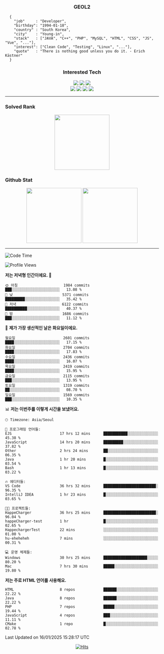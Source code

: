 <div align="center">

  ### GEOL2
</div>

```
  {
    "job"     : "Developer",
    "birthday": "1994-01-18",
    "country" : "South Korea",
    "city"    : "Young-in",
    "stack"   : ["JAVA", "C++", "PHP", "MySQL", "HTML", "CSS", "JS", "Vue", "..."],
    "interest": ["Clean Code", "Testing", "Linux", "..."], 
    "quote"   : "There is nothing good unless you do it. - Erich Kästner"
  }
  ```
  
<div align="center">
  
  ### Interested Tech
  
  <img src="https://img.shields.io/badge/Laravel-F05340?style=flat-square&logo=Laravel&logoColor=white">
  <img src="https://img.shields.io/badge/SpringBoot-6DB33F?style=flat-square&logo=SpringBoot&logoColor=white">
  <img src="https://img.shields.io/badge/Express-000000?style=flat-square&logo=Express&logoColor=white">
  <br>
  <img src="https://img.shields.io/badge/Three.js-000000?style=flat-square&logo=Three.js&logoColor=white">
  <img src="https://img.shields.io/badge/JavaScript-F7DF1E?style=flat-square&logo=JavaScript&logoColor=black">
  <img src="https://img.shields.io/badge/TypeScript-007acc?style=flat-square&logo=TypeScript&logoColor=black">
  <img src="https://img.shields.io/badge/MySQL-4479A1?style=flat-square&logo=mysql&logoColor=white"><br>

</div>

------------

  ### Solved Rank
  
  <div align="center">
    <img height="180em" src="https://mazassumnida.wtf/api/v2/generate_badge?boj=geol2">
  </div>
  
  ### Github Stat 
  <div align="center">
    <img height="180em" src="https://github-readme-stats-git-masterrstaa-rickstaa.vercel.app/api?username=geol2&show_icons=true&theme=dark">
    <img height="180em" src="https://github-readme-stats-git-masterrstaa-rickstaa.vercel.app/api/top-langs/?username=geol2&show_icons=true&hide=css,scss,html&layout=compact&theme=dark&count_private=true&langs_count=8">
  </div>
  
------------

<!--START_SECTION:waka-->
![Code Time](http://img.shields.io/badge/Code%20Time-3%2C815%20hrs%207%20mins-blue)

![Profile Views](http://img.shields.io/badge/Profile%20Views-0-blue)

**저는 저녁형 인간이에요. 🦉** 

```text
🌞 아침                     1984 commits        ███░░░░░░░░░░░░░░░░░░░░░░   13.08 % 
🌆 낮　                     5371 commits        █████████░░░░░░░░░░░░░░░░   35.42 % 
🌃 저녁                     6122 commits        ██████████░░░░░░░░░░░░░░░   40.37 % 
🌙 밤　                     1686 commits        ███░░░░░░░░░░░░░░░░░░░░░░   11.12 % 
```
📅 **제가 가장 생산적인 날은 화요일이에요.** 

```text
월요일                      2601 commits        ████░░░░░░░░░░░░░░░░░░░░░   17.15 % 
화요일                      2704 commits        ████░░░░░░░░░░░░░░░░░░░░░   17.83 % 
수요일                      2436 commits        ████░░░░░░░░░░░░░░░░░░░░░   16.07 % 
목요일                      2419 commits        ████░░░░░░░░░░░░░░░░░░░░░   15.95 % 
금요일                      2115 commits        ███░░░░░░░░░░░░░░░░░░░░░░   13.95 % 
토요일                      1319 commits        ██░░░░░░░░░░░░░░░░░░░░░░░   08.70 % 
일요일                      1569 commits        ███░░░░░░░░░░░░░░░░░░░░░░   10.35 % 
```


📊 **저는 이번주를 이렇게 시간을 보냈어요.** 

```text
🕑︎ Timezone: Asia/Seoul

💬 프로그래밍 언어들: 
EJS                      17 hrs 12 mins      ███████████░░░░░░░░░░░░░░   45.38 % 
JavaScript               14 hrs 20 mins      █████████░░░░░░░░░░░░░░░░   37.82 % 
Other                    2 hrs 24 mins       ██░░░░░░░░░░░░░░░░░░░░░░░   06.35 % 
Java                     1 hr 20 mins        █░░░░░░░░░░░░░░░░░░░░░░░░   03.54 % 
Bash                     1 hr 13 mins        █░░░░░░░░░░░░░░░░░░░░░░░░   03.22 % 

🔥 에디터들: 
VS Code                  36 hrs 32 mins      ████████████████████████░   96.35 % 
IntelliJ IDEA            1 hr 23 mins        █░░░░░░░░░░░░░░░░░░░░░░░░   03.65 % 

🐱‍💻 프로젝트들: 
HappeCharger             36 hrs 25 mins      ████████████████████████░   96.04 % 
happeCharger-test        1 hr                █░░░░░░░░░░░░░░░░░░░░░░░░   02.65 % 
HappechargerTest         22 mins             ░░░░░░░░░░░░░░░░░░░░░░░░░   01.00 % 
hu-eheheheh              7 mins              ░░░░░░░░░░░░░░░░░░░░░░░░░   00.31 % 

💻 운영 체제들: 
Windows                  30 hrs 25 mins      ████████████████████░░░░░   80.20 % 
Mac                      7 hrs 30 mins       █████░░░░░░░░░░░░░░░░░░░░   19.80 % 
```

**저는 주로 HTML 언어를 사용해요.** 

```text
HTML                     8 repos             ██████░░░░░░░░░░░░░░░░░░░   22.22 % 
Java                     8 repos             ██████░░░░░░░░░░░░░░░░░░░   22.22 % 
PHP                      7 repos             █████░░░░░░░░░░░░░░░░░░░░   19.44 % 
JavaScript               4 repos             ███░░░░░░░░░░░░░░░░░░░░░░   11.11 % 
CMake                    1 repo              █░░░░░░░░░░░░░░░░░░░░░░░░   02.78 % 
```




 Last Updated on 16/01/2025 15:28:17 UTC
<!--END_SECTION:waka-->

<div align="center">
  
  [![Hits](https://hits.seeyoufarm.com/api/count/incr/badge.svg?url=https%3A%2F%2Fgithub.com%2Fgeol2&count_bg=%2379C83D&title_bg=%23555555&icon=myspace.svg&icon_color=%23E7E7E7&title=hits&edge_flat=false)](https://hits.seeyoufarm.com)
  
</div>

<!--
**Geol2/Geol2** is a ✨ _special_ ✨ repository because its `README.md` (this file) appears on your GitHub profile.

Here are some ideas to get you started:
- 🔭 I’m currently working on ...
- 🌱 I’m currently learning ...
- 👯 I’m looking to collaborate on ...
- 🤔 I’m looking for help with ...
- 💬 Ask me about ...
- 📫 How to reach me: ...
- 😄 Pronouns: ...
- ⚡ Fun fact: ...
-->
